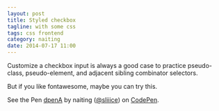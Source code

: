 ```yaml
---
layout: post
title: Styled checkbox
tagline: with some css
tags: css frontend
category: naiting
date: 2014-07-17 11:00
---
```

Customize a checkbox input is always a good case to practice pseudo-class, pseudo-element, and adjacent sibling combinator selectors.

But if you like fontawesome, maybe you can try this.

<p data-height="635" data-theme-id="0" data-slug-hash="dpenA" data-default-tab="result" class='codepen'>See the Pen <a href='http://codepen.io/sliiice/pen/dpenA/'>dpenA</a> by naiting (<a href='http://codepen.io/sliiice'>@sliiice</a>) on <a href='http://codepen.io'>CodePen</a>.</p>
<script async src="//codepen.io/assets/embed/ei.js"></script>
